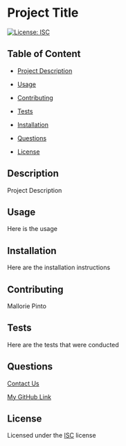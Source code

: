 # Project Title

[![License: ISC](https://img.shields.io/badge/License-ISC-blue.svg)](https://opensource.org/licenses/ISC)

## Table of Content 
  - [Project Description](#description)

  - [Usage](#usage)

  - [Contributing](#contributing)

  - [Tests](#tests)

  - [Installation](#installation)

  - [Questions](#questions)

  - [License](#license)
      
## Description
Project Description 
    
## Usage
Here is the usage
    
## Installation
Here are the installation instructions
    
## Contributing
Mallorie Pinto

## Tests
Here are the tests that were conducted
    
## Questions
[Contact Us](mailto:email@email.com)

[My GitHub Link](https://github.com/pinto006)
    
 ## License
Licensed under the [ISC](https://choosealicense.com/licenses/isc/) license
    